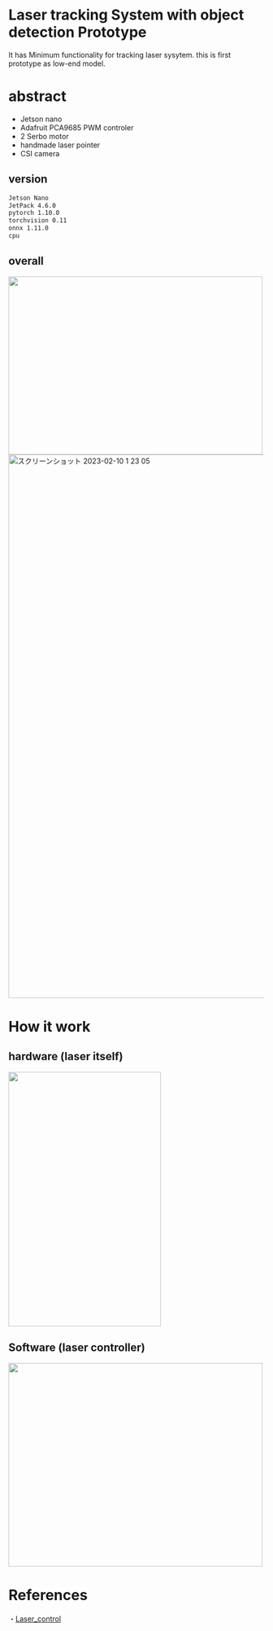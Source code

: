 # Laser tracking System with object detection Prototype

It has Minimum functionality for tracking laser sysytem. this is first prototype as low-end model.

# abstract
- Jetson nano
- Adafruit PCA9685 PWM controler
- 2 Serbo motor 
- handmade laser pointer
- CSI camera



## version
```zsh
Jetson Nano
JetPack 4.6.0
pytorch 1.10.0
torchvision 0.11
onnx 1.11.0
cpu 
```


## overall
<img src="https://user-images.githubusercontent.com/48679574/217874634-fa31091c-6249-4292-a78b-f9941e1fd80e.png" width="500" height="350"/>

<img width="1068" alt="スクリーンショット 2023-02-10 1 23 05" src="">


# How it work

## hardware (laser itself)

<img src="https://user-images.githubusercontent.com/48679574/217854214-5da2563d-dd53-4ec9-9cc8-04690d55e8de.gif" width="300" height="500"/>

## Software (laser controller)

<img src="https://user-images.githubusercontent.com/48679574/217854150-becb5933-0887-425e-b090-2a8402d5c0c4.gif" width="500" height="400"/>

# References
・[Laser_control](https://github.com/Ildaron/Laser_control)
